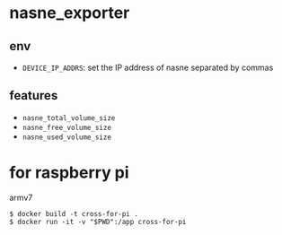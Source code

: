 # nasne_exporter

## env

- `DEVICE_IP_ADDRS`: set the IP address of nasne separated by commas

## features

- `nasne_total_volume_size`
- `nasne_free_volume_size`
- `nasne_used_volume_size`

# for raspberry pi

armv7

```
$ docker build -t cross-for-pi .
$ docker run -it -v "$PWD":/app cross-for-pi
```
